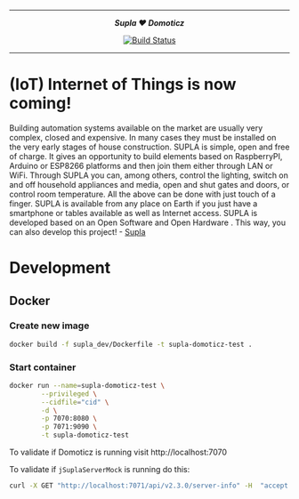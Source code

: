 ***

<div align="center">
    <b><em>Supla ❤️ Domoticz</em></b><br>
</div>

<div align="center">
	
[![Build Status](https://travis-ci.org/SUPLA/supla-domoticz.svg?branch=master)](https://travis-ci.org/SUPLA/supla-domoticz)

</div>

***

# (IoT) Internet of Things is now coming!

Building automation systems available on the market are usually very complex, closed and expensive. In many cases they 
must be installed on the very early stages of house construction. SUPLA is simple, open and free of charge. It gives an 
opportunity to build elements based on RaspberryPI, Arduino or ESP8266 platforms and then join them either through LAN 
or WiFi. Through SUPLA you can, among others, control the lighting, switch on and off household appliances and media, 
open and shut gates and doors, or control room temperature. All the above can be done with just touch of a finger. SUPLA 
is available from any place on Earth if you just have a smartphone or tables available as well as Internet access. SUPLA 
is developed based on an Open Software and Open Hardware . This way, you can also develop this project!  - <a href="https://supla.org">Supla</a>

# Development
## Docker
### Create new image
```sh
docker build -f supla_dev/Dockerfile -t supla-domoticz-test .
```
### Start container
```sh
docker run --name=supla-domoticz-test \
        --privileged \
        --cidfile="cid" \
        -d \
        -p 7070:8080 \
        -p 7071:9090 \
        -t supla-domoticz-test
```
To validate if Domoticz is running visit http://localhost:7070

To validate if `jSuplaServerMock` is running do this:
```sh
curl -X GET "http://localhost:7071/api/v2.3.0/server-info" -H  "accept: application/json"
```
